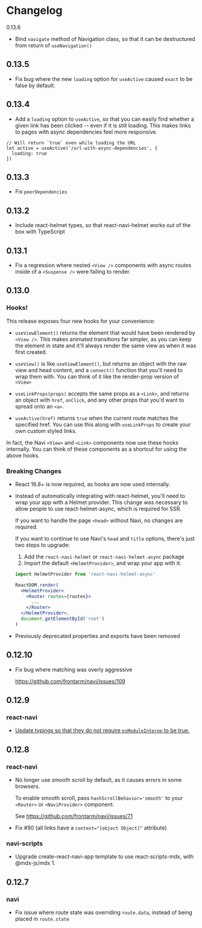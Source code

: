 Changelog
=========

0.13.6

- Bind `navigate` method of Navigation class, so that it can be destructured from return of `useNavigation()`


0.13.5
------

- Fix bug where the new `loading` option for `useActive` caused `exact` to be false by default.


0.13.4
------

- Add a `loading` option to `useActive`, so that you can easily find whether a given link has been clicked -- even if it is still loading. This makes links to pages with async dependencies feel more responsive.

```
// Will return `true` even while loading the URL
let active = useActive('/url-with-async-dependencies', {
  loading: true
})
```


0.13.3
------

- Fix `peerDependencies`


0.13.2
------

- Include react-helmet types, so that react-navi-helmet works out of the box with TypeScript


0.13.1
------

- Fix a regression where nested `<View />` components with async routes inside of a `<Suspense />` were failing to render.


0.13.0
------

### Hooks!

This release exposes four new hooks for your convenience:

- `useViewElement()` returns the element that would have been rendered by `<View />`. This makes animated transitions far simpler, as you can keep the element in state and it'll always render the same view as when it was first created.

- `useView()` is like `useViewElement()`, but returns an object with the raw view and head content, and a `connect()` function that you'll need to wrap them with. You can think of it like the render-prop version of `<View>`

- `useLinkProps(props)` accepts the same props as a `<Link>`, and returns an object with `href`, `onClick`, and any other props that you'd want to spread onto an `<a>`.

- `useActive(href)` returns `true` when the current route matches the specified href. You can use this along with `useLinkProps` to create your own custom styled links.

In fact, the Navi `<View>` and `<Link>` components now use these hooks internally. You can think of these components as a shortcut for using the above hooks.


### Breaking Changes

-   React 16.8+ is now required, as hooks are now used internally.

-   Instead of automatically integrating with react-helmet, you'll need to wrap your app with a Helmet provider. This change was necessary to allow people to use react-helmet-async, which is required for SSR.

    If you want to handle the page `<head>` without Navi, no changes are required. 

    If you want to continue to use Navi's `head` and `title` options, there's just two steps to upgrade:
    
    1. Add the `react-navi-helmet` or `react-navi-helmet-async` package
    2. Import the default `<HelmetProvider>`, and wrap your app with it:

    ```jsx
    import HelmetProvider from 'react-navi-helmet-async'

    ReactDOM.render(
      <HelmetProvider>
        <Router routes={routes}>
          ...
        </Router>
      </HelmetProvider>,
      document.getElementById('root')
    )
    ```

-   Previously deprecated properties and exports have been removed


0.12.10
-------

 -   Fix bug where matching was overly aggressive

     https://github.com/frontarm/navi/issues/109


0.12.9
------

### react-navi

-   [Update typings so that they do not require `esModuleInterop` to be true.](https://github.com/frontarm/navi/issues/99)


0.12.8
------

### react-navi

-   No longer use smooth scroll by default, as it causes errors in some browsers.
    
    To enable smooth scroll, pass `hashScrollBehavior='smooth'` to your `<Router>` or `<NaviProvider>` component.

    See https://github.com/frontarm/navi/issues/71

-   Fix #90 (all links have a `context="[object Object]"` attribute)

### navi-scripts

-   Upgrade create-react-navi-app template to use react-scripts-mdx, with @mdx-js/mdx 1.


0.12.7
------

### navi

-   Fix issue where route state was overriding `route.data`, instead of being placed in `route.state`

